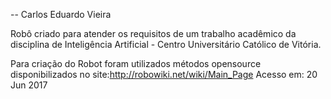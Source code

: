  -- Carlos Eduardo Vieira	

Robô criado para atender os requisitos de um trabalho acadêmico da disciplina de Inteligência Artificial - Centro Universitário Católico de Vitória.

Para criação do Robot foram utilizados métodos opensource disponibilizados no site:<http://robowiki.net/wiki/Main_Page> Acesso em: 20 Jun 2017

